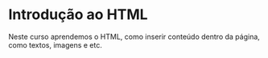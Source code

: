 # Introdução ao HTML

Neste curso aprendemos o HTML, como inserir conteúdo dentro da página, como textos, imagens e etc.
